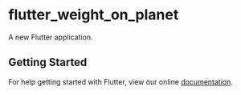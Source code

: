 # flutter_weight_on_planet

A new Flutter application.

## Getting Started

For help getting started with Flutter, view our online
[documentation](https://flutter.io/).
